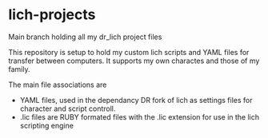 # lich-projects
Main branch holding all my dr_lich project files

This repository is setup to hold my custom lich scripts and YAML files for transfer between computers.  It supports my own charactes and those of my family.

The main file associations are
-  YAML files, used in the dependancy DR fork of lich as settings files for character and script controll.
-  .lic files are RUBY formated files with the .lic extension for use in the lich scripting engine
